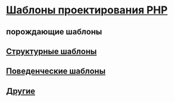 # [Шаблоны проектирования PHP](https://github.com/bad4iz/design_patterns_in_php)

## порождающие шаблоны

## [Структурные шаблоны](https://github.com/bad4iz/design_patterns_in_php/tree/master/structural)

## [Поведенческие шаблоны](https://github.com/bad4iz/design_patterns_in_php/tree/master/behavioral)

## [Другие](https://github.com/bad4iz/design_patterns_in_php/tree/master/also)


